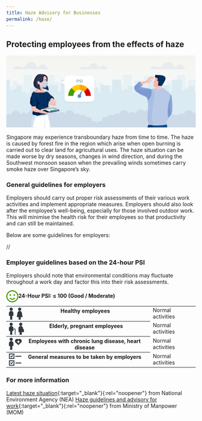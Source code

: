 ```yaml
---
title: Haze Advisory for Businesses
permalink: /haze/
---
```


## Protecting employees from the effects of haze

![Haze Advisory for Businesses](/images/haze/Haze.png)

Singapore may experience transboundary haze from time to time. The haze is caused by forest fire in the region which arise when open burning is carried out to clear land for agricultural uses. The haze situation can be made worse by dry seasons, changes in wind direction, and during the Southwest monsoon season when the prevailing winds sometimes carry smoke haze over Singapore’s sky.

### General guidelines for employers

Employers should carry out proper risk assessments of their various work activities and implement appropriate measures. Employers should also look after the employee’s well-being, especially for those involved outdoor work. This will minimise the health risk for their employees so that productivity and can still be maintained.

Below are some guidelines for employers:

//

### Employer guidelines based on the 24-hour PSI

Employers should note that environmental conditions may fluctuate throughout a work day and factor this into their risk assessments.

<img src='/images/haze/haze-below100.png' style='float:left; height:32px; width:auto;' aria-hidden='true'> <h4>24-Hour PSI: ≤ 100 (Good / Moderate)</h4>

<table>
<tr>
    <th>
        <img src='/images/haze/healthy-employees.png' style='float:left; height:32px; width:auto;' aria-hidden='true'>Healthy employees
    </th>
    <td>
        Normal activities
    </td>
</tr>
<tr>
    <th>
        <img src='/images/haze/elderly-pregnant-employees.png' style='float:left; height:32px; width:auto;' aria-hidden='true'>Elderly, pregnant employees
    </th>
    <td>
        Normal activities
    </td>
</tr>
<tr>
    <th>
        <img src='/images/haze/employees-w-chronic-lung-heart-disease.png' style='float:left; height:32px; width:auto;' aria-hidden='true'>Employees with chronic lung disease, heart disease
    </th>
    <td>
        Normal activities
    </td>
</tr>
<tr>
    <th>
        <img src='/images/haze/general-measures-by-employers.png' style='float:left; height:32px; width:auto;' aria-hidden='true'>General measures to be taken by employers
    </th>
    <td>
        Normal activities
    </td>
</tr>
</table>

### For more information

[Latest haze situation](https://www.haze.gov.sg/){:target="_blank"}{:rel="noopener"} from National Environment Agency (NEA)
[Haze guidelines and advisory for work](){:target="_blank"}{:rel="noopener"} from Ministry of Manpower (MOM)
